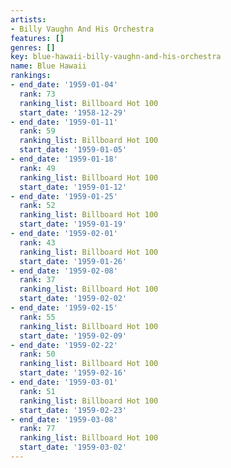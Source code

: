 ```yaml
---
artists:
- Billy Vaughn And His Orchestra
features: []
genres: []
key: blue-hawaii-billy-vaughn-and-his-orchestra
name: Blue Hawaii
rankings:
- end_date: '1959-01-04'
  rank: 73
  ranking_list: Billboard Hot 100
  start_date: '1958-12-29'
- end_date: '1959-01-11'
  rank: 59
  ranking_list: Billboard Hot 100
  start_date: '1959-01-05'
- end_date: '1959-01-18'
  rank: 49
  ranking_list: Billboard Hot 100
  start_date: '1959-01-12'
- end_date: '1959-01-25'
  rank: 52
  ranking_list: Billboard Hot 100
  start_date: '1959-01-19'
- end_date: '1959-02-01'
  rank: 43
  ranking_list: Billboard Hot 100
  start_date: '1959-01-26'
- end_date: '1959-02-08'
  rank: 37
  ranking_list: Billboard Hot 100
  start_date: '1959-02-02'
- end_date: '1959-02-15'
  rank: 55
  ranking_list: Billboard Hot 100
  start_date: '1959-02-09'
- end_date: '1959-02-22'
  rank: 50
  ranking_list: Billboard Hot 100
  start_date: '1959-02-16'
- end_date: '1959-03-01'
  rank: 51
  ranking_list: Billboard Hot 100
  start_date: '1959-02-23'
- end_date: '1959-03-08'
  rank: 77
  ranking_list: Billboard Hot 100
  start_date: '1959-03-02'
---
```


